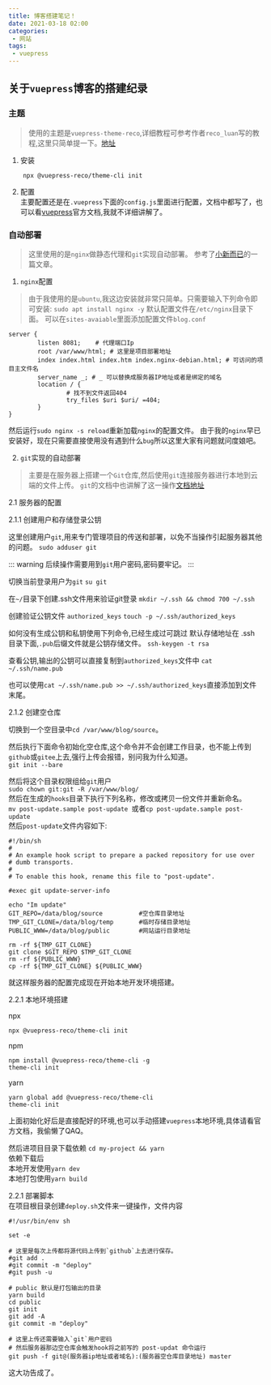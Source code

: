 ```yaml
---
title: 博客搭建笔记！
date: 2021-03-18 02:00
categories:
 - 网站
tags:
 - vuepress
---
```


## 关于`vuepress`博客的搭建纪录

### 主题

> 使用的主题是`vuepress-theme-reco`,详细教程可参考作者`reco_luan`写的教程,这里只简单提一下。[地址](https://vuepress-theme-reco.recoluan.com/)  

1. 安装

```
    npx @vuepress-reco/theme-cli init
```
2. 配置    
主要配置还是在`.vuepress`下面的`config.js`里面进行配置，文档中都写了，也可以看[vuepress](https://vuepress.vuejs.org/zh/)官方文档,我就不详细讲解了。

### 自动部署
> 这里使用的是`nginx`做静态代理和`git`实现自动部署。
> 参考了[小新而已](https://www.cnblogs.com/xiaoxineryi/p/13175182.html)的一篇文章。
1. `nginx`配置
> 由于我使用的是`ubuntu`,我这边安装就非常只简单。只需要输入下列命令即可安装:
`sudo apt install nginx -y`
默认配置文件在`/etc/nginx`目录下面。
可以在`sites-avaiable`里面添加配置文件`blog.conf`
```
server {
        listen 8081;    # 代理端口Ip
        root /var/www/html; # 这里是项目部署地址
        index index.html index.htm index.nginx-debian.html; # 可访问的项目主文件名
        server_name _; # _ 可以替换成服务器IP地址或者是绑定的域名
        location / {
                # 找不到文件返回404
                try_files $uri $uri/ =404;
        }
}
```
然后运行`sudo nginx -s reload`重新加载`nginx`的配置文件。
由于我的`nginx`早已安装好，现在只需要直接使用没有遇到什么`bug`所以这里大家有问题就问度娘吧。

2. `git`实现的自动部署
> 主要是在服务器上搭建一个`Git`仓库,然后使用`git`连接服务器进行本地到云端的文件上传。
> `git`的文档中也讲解了这一操作[文档地址](https://git-scm.com/book/zh/v2/%E6%9C%8D%E5%8A%A1%E5%99%A8%E4%B8%8A%E7%9A%84-Git-%E9%85%8D%E7%BD%AE%E6%9C%8D%E5%8A%A1%E5%99%A8)

2.1 服务器的配置

2.1.1 创建用户和存储登录公钥

这里创建用户`git`,用来专门管理项目的传送和部署，以免不当操作引起服务器其他的问题。
`sudo adduser git` 

::: warning
后续操作需要用到`git`用户密码,密码要牢记。
:::

切换当前登录用户为`git`
`su git`          

在`~/`目录下创建.ssh文件用来验证git登录
`mkdir ~/.ssh && chmod 700 ~/.ssh`

创建验证公钥文件 `authorized_keys`
`touch -p ~/.ssh/authorized_keys`

如何没有生成公钥和私钥使用下列命令,已经生成过可跳过
默认存储地址在 .ssh 目录下面,`.pub`后缀文件就是公钥存储文件。
`ssh-keygen -t rsa`

查看公钥,输出的公钥可以直接复制到`authorized_keys`文件中
`cat ~/.ssh/name.pub`

也可以使用`cat ~/.ssh/name.pub >> ~/.ssh/authorized_keys`直接添加到文件末尾。

2.1.2 创建空仓库

切换到一个空目录中`cd /var/www/blog/source`。

然后执行下面命令初始化空仓库,这个命令并不会创建工作目录，也不能上传到`github`或`gitee`上去,强行上传会报错，别问我为什么知道。  
`git init --bare`

然后将这个目录权限组给`git`用户  
`sudo chown git:git -R /var/www/blog/`  
然后在生成的`hooks`目录下执行下列名称，修改或拷贝一份文件并重新命名。  
`mv post-update.sample post-update `或者`cp post-update.sample post-update`  
然后`post-update`文件内容如下:  
```
#!/bin/sh
# 
# An example hook script to prepare a packed repository for use over
# dumb transports.
#
# To enable this hook, rename this file to "post-update".

#exec git update-server-info

echo "Im update"
GIT_REPO=/data/blog/source          #空仓库目录地址
TMP_GIT_CLONE=/data/blog/temp       #临时存储目录地址
PUBLIC_WWW=/data/blog/public        #网站运行目录地址

rm -rf ${TMP_GIT_CLONE}         
git clone $GIT_REPO $TMP_GIT_CLONE
rm -rf ${PUBLIC_WWW}
cp -rf ${TMP_GIT_CLONE} ${PUBLIC_WWW}
```
就这样服务器的配置完成现在开始本地开发环境搭建。  

2.2.1 本地环境搭建  

npx
```
npx @vuepress-reco/theme-cli init
```

npm
```
npm install @vuepress-reco/theme-cli -g
theme-cli init
```

yarn
```
yarn global add @vuepress-reco/theme-cli
theme-cli init
```
上面初始化好后是直接配好的环境,也可以手动搭建`vuepress`本地环境,具体请看官方文档，我偷懒了QAQ。  

然后进项目目录下载依赖
`cd my-project && yarn`  
依赖下载后  
本地开发使用`yarn dev`  
本地打包使用`yarn build`  

2.2.1 部署脚本  
在项目根目录创建`deploy.sh`文件来一键操作，文件内容  
```shell
#!/usr/bin/env sh

set -e

# 这里是每次上传都将源代码上传到`github`上去进行保存。
#git add . 
#git commit -m "deploy"
#git push -u

# public 默认是打包输出的目录
yarn build
cd public
git init 
git add -A
git commit -m "deploy"

# 这里上传还需要输入`git`用户密码
# 然后服务器那边空仓库会触发hook将之前写的 post-updat 命令运行
git push -f git@(服务器ip地址或者域名):(服务器空仓库目录地址) master
```
这大功告成了。
